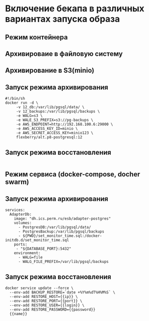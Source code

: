 # Включение бекапа в различных вариантах запуска образа

## Режим контейнера

## Архивироваие в файловую систему


## Архивирование в S3(minio)

## Запуск режима архивирования 

```
#!/bin/sh
docker run -d \
     -v 12_db:/var/lib/pgsql/data/ \
     -v 12_backups:/var/lib/pgsql/backups \
     -e WALG=s3 \
     -e WALE_S3_PREFIX=s3://pg-backups \
     -e AWS_ENDPOINT=http://192.168.100.6:29000 \
     -e AWS_ACCESS_KEY_ID=minio \
     -e AWS_SECRET_ACCESS_KEY=minio123 \
     flexberry/alt.p8-postgresql:12 
```

## Запуск режима восстановления

```

```


## Режим сервиса (docker-compose, docher swarm)

## Запуск режима архивирования 

```
services:
  AdapterDb:
    image: "dh.ics.perm.ru/esb/adapter-postgres"
    volumes:
      - PostgresDB:/var/lib/pgsql/data/
      - PostgresBackup:/var/lib/pgsql/backups
      - ${PWD}/set_monitor_time.sql:/docker-initdb.d/set_monitor_time.sql
    ports:
     - "${DATABASE_PORT}:5432"
    environment:
      - WALG=file
      - WALG_FILE_PREFIX=/var/lib/pgsql/backups

```


## Запуск режима восстановления

```
docker service update --force \
  --env-add BACKUP_RESTORE=`date +%Y%m%dT%H%M%S` \
  --env-add RESTORE_HOST={{ip}} \
  --env-add RESTORE_PORT={{port}} \
  --env-add RESTORE_USER={{login}} \
  --env-add RESTORE_PASSWORD={{password}} 
  {{name}}

```


